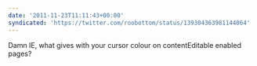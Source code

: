 ```yaml
---
date: '2011-11-23T11:11:43+00:00'
syndicated: 'https://twitter.com/roobottom/status/139304363981144064'
---
```

Damn IE, what gives with your cursor colour on contentEditable enabled pages?

